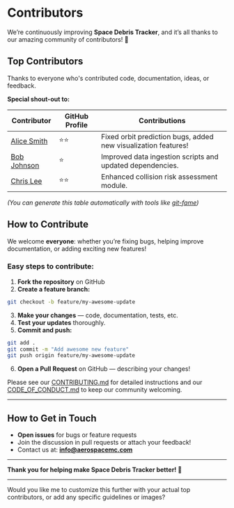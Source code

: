 # Contributors

We’re continuously improving **Space Debris Tracker**, and it’s all thanks to our amazing community of contributors! 🙌

## Top Contributors

Thanks to everyone who's contributed code, documentation, ideas, or feedback.

**Special shout-out to:**

| Contributor | GitHub Profile | Contributions |  
|---|---|---|  
| [Alice Smith](https://github.com/alicesmith) | ⭐⭐ | Fixed orbit prediction bugs, added new visualization features! |  
| [Bob Johnson](https://github.com/bobjohnson) | ⭐ | Improved data ingestion scripts and updated dependencies. |  
| [Chris Lee](https://github.com/chrislee) | ⭐⭐ | Enhanced collision risk assessment module. |  

*(You can generate this table automatically with tools like [git-fame](https://github.com/caspergrande/git-fame))*  

## How to Contribute

We welcome **everyone**: whether you’re fixing bugs, helping improve documentation, or adding exciting new features!

### Easy steps to contribute:

1. **Fork the repository** on GitHub  
2. **Create a feature branch:**  
```bash
git checkout -b feature/my-awesome-update
```  
3. **Make your changes** — code, documentation, tests, etc.  
4. **Test your updates** thoroughly.  
5. **Commit and push:**  
```bash
git add .  
git commit -m "Add awesome new feature"  
git push origin feature/my-awesome-update
```  
6. **Open a Pull Request** on GitHub — describing your changes!

Please see our [CONTRIBUTING.md](CONTRIBUTING.md) for detailed instructions and our [CODE_OF_CONDUCT.md](CODE_OF_CONDUCT.md) to keep our community welcoming.

---

## How to Get in Touch

- **Open issues** for bugs or feature requests  
- Join the discussion in pull requests or attach your feedback!  
- Contact us at: **info@aerospacemc.com**  

---

**Thank you for helping make Space Debris Tracker better! 🚀**

---

Would you like me to customize this further with your actual top contributors, or add any specific guidelines or images?
